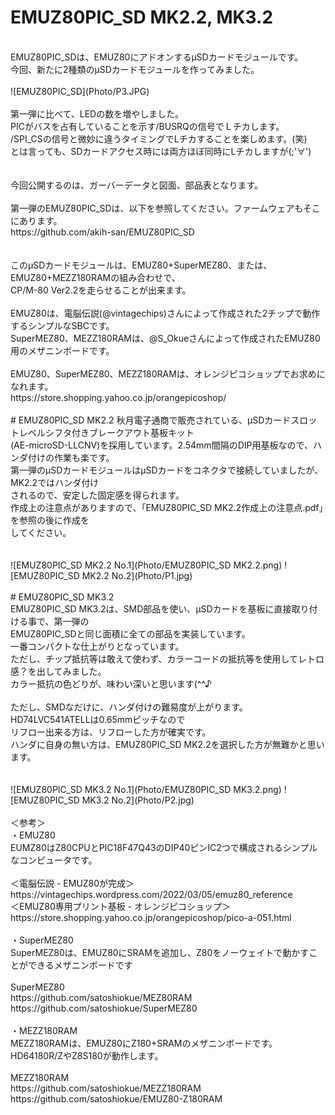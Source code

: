 # EMUZ80PIC_SD MK2.2, MK3.2
<br>
EMUZ80PIC_SDは、EMUZ80にアドオンするμSDカードモジュールです。<br>
今回、新たに2種類のμSDカードモジュールを作ってみました。<br>
<br>
![EMUZ80PIC_SD](Photo/P3.JPG)
<br>
<br>
第一弾に比べて、LEDの数を増やしました。<br>
PICがバスを占有していることを示す/BUSRQの信号でＬチカします。<br>
/SPI_CSの信号と微妙に違うタイミングでLチカすることを楽しめます。(笑)<br>
とは言っても、SDカードアクセス時には両方ほぼ同時にLチカしますが(;'∀')<br>
<br>
<br>
今回公開するのは、ガーバーデータと図面、部品表となります。<br>
<br>
第一弾のEMUZ80PIC_SDは、以下を参照してください。ファームウェアもそこにあります。<br>
https://github.com/akih-san/EMUZ80PIC_SD<br>
<br>
<br>
このμSDカードモジュールは、EMUZ80+SuperMEZ80、または、EMUZ80+MEZZ180RAMの組み合わせで、<br>
CP/M-80 Ver2.2を走らせることが出来ます。<br>
<br>
EMUZ80は、電脳伝説(@vintagechips)さんによって作成された2チップで動作するシンプルなSBCです。<br>
SuperMEZ80、MEZZ180RAMは、@S_Okueさんによって作成されたEMUZ80用のメザニンボードです。<br>
<br>
EMUZ80、SuperMEZ80、MEZZ180RAMは、オレンジピコショップでお求めになれます。<br>
https://store.shopping.yahoo.co.jp/orangepicoshop/<br>
<br>
# EMUZ80PIC_SD MK2.2
秋月電子通商で販売されている、μSDカードスロットレベルシフタ付きブレークアウト基板キット<br>
(AE-microSD-LLCNV)を採用しています。2.54mm間隔のDIP用基板なので、ハンダ付けの作業も楽です。<br>
第一弾のμSDカードモジュールはμSDカードをコネクタで接続していましたが、MK2.2ではハンダ付け<br>
されるので、安定した固定感を得られます。<br>
作成上の注意点がありますので、「EMUZ80PIC_SD MK2.2作成上の注意点.pdf」を参照の後に作成を<br>
してください。<br>
<br>
<br>
![EMUZ80PIC_SD MK2.2 No.1](Photo/EMUZ80PIC_SD MK2.2.png)
![EMUZ80PIC_SD MK2.2 No.2](Photo/P1.jpg)
<br>
<br>
# EMUZ80PIC_SD MK3.2
<br>
EMUZ80PIC_SD MK3.2は、SMD部品を使い、μSDカードを基板に直接取り付ける事で、第一弾の<br>
EMUZ80PIC_SDと同じ面積に全ての部品を実装しています。<br>
一番コンパクトな仕上がりとなっています。<br>
ただし、チップ抵抗等は敢えて使わず、カラーコードの抵抗等を使用してレトロ感？を出してみました。<br>
カラー抵抗の色どりが、味わい深いと思います(^^♪<br>
<br>
ただし、SMDなだけに、ハンダ付けの難易度が上がります。HD74LVC541ATELLは0.65mmピッチなので<br>
リフロー出来る方は、リフローした方が確実です。<br>
ハンダに自身の無い方は、EMUZ80PIC_SD MK2.2を選択した方が無難かと思います。<br>
<br>
<br>
![EMUZ80PIC_SD MK3.2 No.1](Photo/EMUZ80PIC_SD MK3.2.png)
![EMUZ80PIC_SD MK3.2 No.2](Photo/P2.jpg)
<br>
<br>
＜参考＞<br>
・EMUZ80<br>
EUMZ80はZ80CPUとPIC18F47Q43のDIP40ピンIC2つで構成されるシンプルなコンピュータです。<br>
<br>
＜電脳伝説 - EMUZ80が完成＞  <br>
https://vintagechips.wordpress.com/2022/03/05/emuz80_reference  <br>
＜EMUZ80専用プリント基板 - オレンジピコショップ＞  <br>
https://store.shopping.yahoo.co.jp/orangepicoshop/pico-a-051.html<br>
<br>
・SuperMEZ80<br>
SuperMEZ80は、EMUZ80にSRAMを追加し、Z80をノーウェイトで動かすことができるメザニンボードです<br>
<br>
SuperMEZ80<br>
https://github.com/satoshiokue/MEZ80RAM<br>
https://github.com/satoshiokue/SuperMEZ80<br>
<br>
・MEZZ180RAM<br>
MEZZ180RAMは、EMUZ80にZ180+SRAMのメザニンボードです。HD64180R/ZやZ8S180が動作します。<br>
<br>
MEZZ180RAM<br>
https://github.com/satoshiokue/MEZZ180RAM<br>
https://github.com/satoshiokue/EMUZ80-Z180RAM<br>
